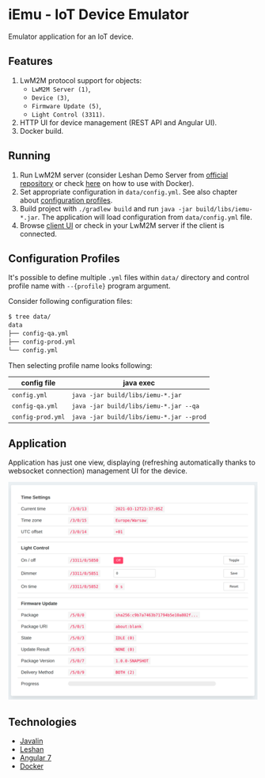 iEmu - IoT Device Emulator
==========================

Emulator application for an IoT device.

Features
--------

1. LwM2M protocol support for objects:
   * `LwM2M Server (1)`,
   * `Device (3)`,
   * `Firmware Update (5)`,
   * `Light Control (3311)`.
2. HTTP UI for device management (REST API and Angular UI).
3. Docker build.

Running
-------

1. Run LwM2M server (consider Leshan Demo Server from [official repository](https://github.com/eclipse/leshan) or check [here](https://github.com/malczuuu/leshan-demo-dockerfiles) on how to use with Docker).
2. Set appropriate configuration in `data/config.yml`. See also chapter about [configuration profiles](#configuration-profiles).
3. Build project with `./gradlew build` and run `java -jar build/libs/iemu-*.jar`. The application will load configuration from `data/config.yml` file.
4. Browse [client UI](http://localhost:4500/) or check in your LwM2M server if the client is connected.

Configuration Profiles
----------------------

It's possible to define multiple `.yml` files within `data/` directory and control profile name with `--{profile}` program argument.

Consider following configuration files:

```bash
$ tree data/
data
├── config-qa.yml
├── config-prod.yml
└── config.yml
```

Then selecting profile name looks following:

| config file       | java exec                                |
| ----------------- | ---------------------------------------- |
| `config.yml`      | `java -jar build/libs/iemu-*.jar`        |
| `config-qa.yml`   | `java -jar build/libs/iemu-*.jar --qa`   |
| `config-prod.yml` | `java -jar build/libs/iemu-*.jar --prod` |

Application
-----------

Application has just one view, displaying (refreshing automatically thanks to websocket connection) management UI for the device.

<div align="center">
  <img src="docs/front.png" />
</div>

Technologies
------------

- [Javalin](https://javalin.io)
- [Leshan](https://github.com/eclipse/leshan)
- [Angular 7](https://angular.io)
- [Docker](https://www.docker.com/)
